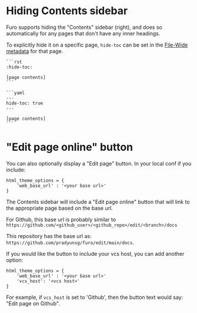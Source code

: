 # Hiding Contents sidebar

Furo supports hiding the "Contents" sidebar (right), and does so automatically for any pages that don't have any inner headings.

To explicitly hide it on a specific page, `hide-toc` can be set in the [File-Wide metadata][sphinx-file-wide-metadata] for that page.

````{tab} reStructuredText
```rst
:hide-toc:

[page contents]
```
````

````{tab} Markdown (MyST)
```yaml
---
hide-toc: true
---

[page contents]
```
````

# "Edit page online" button

You can also optionally display a "Edit page" button. In your local conf if you include:

```
html_theme_options = {
    'web_base_url' : '<your base url>'
}
```

The Contents sidebar will include a "Edit page online" button that will link to the appropriate page based on the base url.

For Github, this base url is probably similar to `https://github.com/<github_user>/<github_repo>/edit/<branch>/docs`

This repository has the base url as: `https://github.com/pradyunsg/furo/edit/main/docs`.

If you would like the button to include your vcs host, you can add another option:

```
html_theme_options = {
    'web_base_url' : '<your base url>'
    'vcs_host': '<vcs host>'
}
```

For example, if `vcs_host` is set to 'Github', then the button text would say: "Edit page on Github".

[sphinx-file-wide-metadata]: https://www.sphinx-doc.org/en/master/usage/restructuredtext/field-lists.html#metadata
